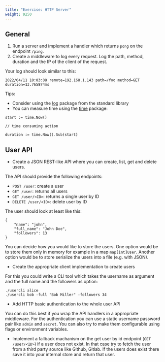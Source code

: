 ```yaml
---
title: "Exercise: HTTP Server"
weight: 9250
---
```


## General

1. Run a server and implement a handler which returns `pong` on the endpoint `/ping`.
2. Create a middleware to log every request. Log the path, method, duration and the IP of the client of the request.

Your log should look similar to this:
```
2022/04/11 10:03:08 remote=192.168.1.143 path=/foo method=GET duration=13.765874ms
```

Tips:

* Consider using the [log](https://pkg.go.dev/log) package from the standard library
* You can measure time using the [time](https://pkg.go.dev/time) package:

```golang
start := time.Now()

// time consuming action

duration := time.Now().Sub(start)
```

## User API

* Create a JSON REST-like API where you can create, list, get and delete users.

The API should provide the following endpoints:

* `POST /user`: create a user
* `GET /user`: returns all users
* `GET /user/<ID>`: returns a single user by ID
* `DELETE /user/<ID>`: delete user by ID

The user should look at least like this:
```
{
    "name": "john",
    "full_name": "John Doe",
    "followers": 13
}
```

You can decide how you would like to store the users. One option would be to store them only in memory for example in a map `map[int]User`. Another option would be to store serialize the users into a file (e.g. with JSON).

* Create the appropriate client implementation to create users

For this you could write a CLI tool which takes the username as argument and the full name and the followers as option:

```
./usercli alice
./usercli bob -full "Bob Miller" -followers 34
```

* Add HTTP basic authentication to the whole user API

You can do this best if you wrap the API handlers in a appropriate middleware. For the authentication you can use a static username password pair like `admin` and `secret`. You can also try to make them configurable using flags or environment variables.

* Implement a fallback machanism on the get user by id endpoint (`GET /user/<ID>`) if a user does not exist. In that case try to fetch the user from a third party source like Github, Gitlab. If the users does exist there save it into your internal store and return that user.

